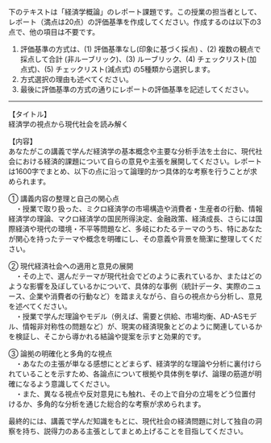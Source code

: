 下のテキストは「経済学概論」のレポート課題です。この授業の担当者として、レポート（満点は20点）の評価基準を作成してください。作成するのは以下の3点で、他の項目は不要です。

1. 評価基準の方式は、(1) 評価基準なし(印象に基づく採点) 、(2) 複数の観点で採点して合計  (非ルーブリック)、(3) ルーブリック、(4) チェックリスト(加点式)、(5) チェックリスト(減点式) の5種類から選択します。
2. 方式選択の理由も述べてください。
3. 最後に評価基準の方式の通りにレポートの評価基準を記述してください。

---------------------------------------
【タイトル】  
経済学の視点から現代社会を読み解く

【内容】  
あなたがこの講義で学んだ経済学の基本概念や主要な分析手法を土台に、現代社会における経済的課題について自らの意見や主張を展開してください。レポートは1600字でまとめ、以下の点に沿って論理的かつ具体的な考察を行うことが求められます。

① 講義内容の整理と自己の関心点  
　・授業で取り扱った、ミクロ経済学の市場構造や消費者・生産者の行動、情報経済学の理論、マクロ経済学の国民所得決定、金融政策、経済成長、さらには国際経済や現代の環境・不平等問題など、多岐にわたるテーマのうち、特にあなたが関心を持ったテーマや概念を明確にし、その意義や背景を簡潔に整理してください。

② 現代経済社会への適用と意見の展開  
　・その上で、選んだテーマが現代社会でどのように表れているか、またはどのような影響を及ぼしているかについて、具体的な事例（統計データ、実際のニュース、企業や消費者の行動など）を踏まえながら、自らの視点から分析し、意見を述べてください。  
　・授業で学んだ理論やモデル（例えば、需要と供給、市場均衡、AD-ASモデル、情報非対称性の問題など）が、現実の経済現象とどのように関連しているかを検証し、そこから導かれる結論や提案を示すと効果的です。

③ 論拠の明確化と多角的な視点  
　・あなたの主張が単なる感想にとどまらず、経済学的な理論や分析に裏付けられていることを示すため、各論点について根拠や具体例を挙げ、論理の筋道が明確になるよう意識してください。  
　・また、異なる視点や反対意見にも触れ、その上で自分の立場をどう位置付けるか、多角的な分析を通じた総合的な考察が求められます。

最終的には、講義で学んだ知識をもとに、現代社会の経済問題に対して独自の洞察を持ち、説得力のある主張としてまとめ上げることを目指してください。